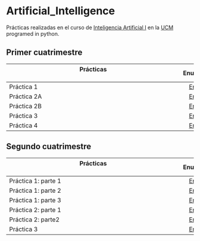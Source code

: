 # Artificial_Intelligence

Prácticas realizadas en el curso de [Inteligencia Artificial I](https://www.ucm.es/estudios/grado-matematicas-plan-901964) en la [UCM](https://www.ucm.es/ "Universidad Complutense de Madrid") programed in python.

## Primer cuatrimestre

| Prácticas &nbsp;&nbsp;&nbsp;&nbsp;&nbsp;&nbsp;&nbsp;&nbsp;&nbsp;&nbsp;&nbsp;&nbsp;&nbsp;&nbsp;&nbsp;&nbsp;&nbsp;&nbsp;&nbsp;&nbsp;&nbsp;&nbsp;&nbsp;&nbsp;&nbsp;&nbsp;&nbsp;&nbsp;&nbsp;&nbsp;&nbsp;&nbsp;&nbsp;&nbsp;&nbsp;&nbsp;&nbsp;&nbsp;&nbsp;&nbsp;&nbsp;&nbsp;&nbsp;&nbsp;&nbsp;&nbsp;&nbsp;&nbsp;&nbsp;&nbsp;&nbsp;&nbsp;&nbsp;&nbsp;&nbsp;&nbsp;&nbsp;&nbsp;&nbsp;&nbsp;&nbsp;&nbsp;&nbsp;&nbsp;&nbsp;&nbsp;&nbsp;&nbsp;&nbsp;&nbsp;&nbsp;&nbsp;&nbsp;&nbsp;&nbsp;&nbsp;&nbsp;&nbsp;&nbsp;&nbsp;&nbsp;&nbsp;&nbsp;&nbsp;&nbsp;&nbsp;&nbsp;&nbsp;&nbsp;&nbsp;&nbsp;&nbsp;&nbsp;&nbsp;&nbsp;&nbsp;&nbsp;&nbsp;&nbsp;&nbsp;&nbsp;&nbsp;&nbsp;&nbsp;&nbsp; | Enunciado           | Solución           |
| ------------- |:-------------:| :-------------:|
| Práctica 1    | [Enlace](Code/Práctica1/Práctica1.pdf) | [Enlace](Code/Práctica1/Práctica1Resuelta.pdf) |
| Práctica 2A | [Enlace](Code/Práctica2A/Práctica2A.pdf) | [Enlace](Code/Práctica2A/Práctica2A.ipynb) |
| Práctica 2B | [Enlace](Code/Práctica2B/Práctica2BEnunciado.pdf) | [Enlace](Code/Práctica2B/Práctica2BResuelta.pdf) |
| Práctica 3 | [Enlace](Code/Práctica3/Práctica3Enunciado.pdf) | [Enlace](Code/Práctica3/Práctica3Resuelta.pdf) |
| Práctica 4 | [Enlace](Code/Práctica4/Práctica4Enunciado.pdf) | [Enlace](Code/Práctica4/Práctica4Resuelta.pdf) |

## Segundo cuatrimestre

| Prácticas &nbsp;&nbsp;&nbsp;&nbsp;&nbsp;&nbsp;&nbsp;&nbsp;&nbsp;&nbsp;&nbsp;&nbsp;&nbsp;&nbsp;&nbsp;&nbsp;&nbsp;&nbsp;&nbsp;&nbsp;&nbsp;&nbsp;&nbsp;&nbsp;&nbsp;&nbsp;&nbsp;&nbsp;&nbsp;&nbsp;&nbsp;&nbsp;&nbsp;&nbsp;&nbsp;&nbsp;&nbsp;&nbsp;&nbsp;&nbsp;&nbsp;&nbsp;&nbsp;&nbsp;&nbsp;&nbsp;&nbsp;&nbsp;&nbsp;&nbsp;&nbsp;&nbsp;&nbsp;&nbsp;&nbsp;&nbsp;&nbsp;&nbsp;&nbsp;&nbsp;&nbsp;&nbsp;&nbsp;&nbsp;&nbsp;&nbsp;&nbsp;&nbsp;&nbsp;&nbsp;&nbsp;&nbsp;&nbsp;&nbsp;&nbsp;&nbsp;&nbsp;&nbsp;&nbsp;&nbsp;&nbsp;&nbsp;&nbsp;&nbsp;&nbsp;&nbsp;&nbsp;&nbsp;&nbsp;&nbsp;&nbsp;&nbsp;&nbsp;&nbsp;&nbsp;&nbsp;&nbsp;&nbsp;&nbsp;&nbsp;&nbsp;&nbsp;&nbsp;&nbsp;&nbsp; | Enunciado           | Solución           |
| ------------- |:-------------:| :-------------:|
| Práctica 1: parte 1    | [Enlace](Code/Práctica1_cuatri2/Práctica1.pdf) | [Enlace](Code/Práctica1_cuatri2/Práctica1_parte1.ipynb) |
| Práctica 1: parte 2 | [Enlace](Code/Práctica1_cuatri2/Práctica1.pdf) | [Enlace](Code/Práctica1_cuatri2/Práctica1_parte2.ipynb) |
| Práctica 1: parte 3 | [Enlace](Code/Práctica1_cuatri2/Práctica1.pdf) | [Enlace](Code/Práctica1_cuatri2/Práctica1_parte3.ipynb) |
| Práctica 2: parte 1 | [Enlace](Code/Práctica2_cuatri2/Práctica2.pdf) | [Enlace](Code/Práctica2_cuatri2/Práctica2_parte1.ipynb) |
| Práctica 2: parte2 | [Enlace](Code/Práctica2_cuatri2/Práctica2.pdf) | [Enlace](Code/Práctica2_cuatri2/Práctica2_parte2.ipynb) |
| Práctica 3 | [Enlace](Code/Práctica3_cuatri2/Práctica3.pdf) | [Enlace](Code/Práctica3_cuatri2/Práctica3.ipynb) |

